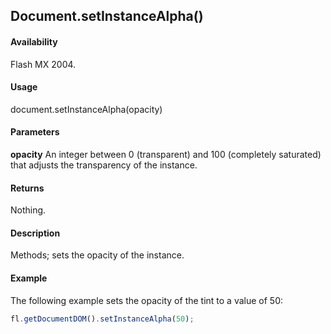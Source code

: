 ## Document.setInstanceAlpha()

#### Availability

Flash MX 2004.

#### Usage

document.setInstanceAlpha(opacity)

#### Parameters

**opacity** An integer between 0 (transparent) and 100 (completely saturated) that adjusts the transparency of the instance.

#### Returns

Nothing.

#### Description

Methods; sets the opacity of the instance.

#### Example

The following example sets the opacity of the tint to a value of 50:

```javascript
fl.getDocumentDOM().setInstanceAlpha(50);
```
